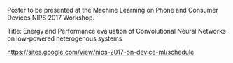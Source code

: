 Poster to be presented at the Machine Learning on Phone and Consumer Devices NIPS 2017 Workshop.

Title: Energy and Performance evaluation of Convolutional Neural Networks on low-powered heterogenous systems

https://sites.google.com/view/nips-2017-on-device-ml/schedule
